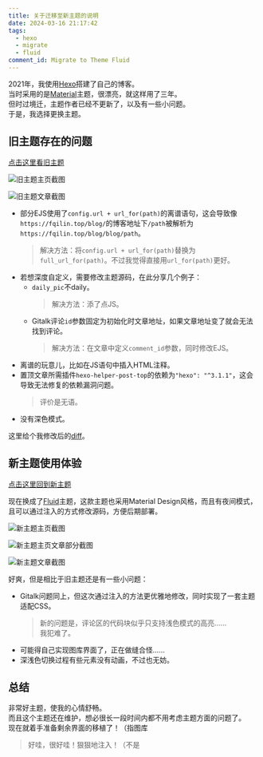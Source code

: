 ```yaml
---
title: 关于迁移至新主题的说明
date: 2024-03-16 21:17:42
tags:
  - hexo
  - migrate
  - fluid
comment_id: Migrate to Theme Fluid
---
```


2021年，我使用[Hexo](https://hexo.io/)搭建了自己的博客。  
当时采用的是[Material](https://github.com/iblh/hexo-theme-material)主题，很漂亮，就这样用了三年。  
但时过境迁，主题作者已经不更新了，以及有一些小问题。  
于是，我选择更换主题。

<!-- more -->

## 旧主题存在的问题

[点击这里看旧主题](/blog/theme-material/migrate-theme-fluid/#旧主题存在的问题)

![旧主题主页截图](screenshot-old-01.png)

![旧主题文章截图](screenshot-old-02.png)

* 部分EJS使用了`config.url + url_for(path)`的离谱语句，这会导致像`https://fqilin.top/blog/`的博客地址下`/path`被解析为`https://fqilin.top/blog/blog/path`。
  > 解决方法：将`config.url + url_for(path)`替换为`full_url_for(path)`。不过我觉得直接用`url_for(path)`更好。
* 若想深度自定义，需要修改主题源码，在此分享几个例子：
  * `daily_pic`不daily。
    > 解决方法：添了点JS。
  * Gitalk评论`id`参数固定为初始化时文章地址，如果文章地址变了就会无法找到评论。
    > 解决方法：在文章中定义`comment_id`参数，同时修改EJS。
* 离谱的玩意儿，比如在JS语句中插入HTML注释。
* 置顶文章所需插件`hexo-helper-post-top`的依赖为`"hexo": "^3.1.1"`，这会导致无法修复的依赖漏洞问题。
  > 评价是无语。
* 没有深色模式。

这里给个我修改后的[diff](/blog/migrate-theme-fluid/hexo-theme-material.diff)。

## 新主题使用体验

[点击这里回到新主题](/blog/migrate-theme-fluid/#新主题使用体验)

现在换成了[Fluid](https://github.com/fluid-dev/hexo-theme-fluid)主题，这款主题也采用Material Design风格，而且有夜间模式，且可以通过注入的方式修改源码，方便后期部署。

![新主题主页截图](screenshot-new-01.png)

![新主题主页文章部分截图](screenshot-new-02.png)

![新主题文章截图](screenshot-new-03.png)

好爽，但是相比于旧主题还是有一些小问题：

* Gitalk问题同上，但这次通过注入的方法更优雅地修改，同时实现了一套主题适配CSS。
  > 新的问题是，评论区的代码块似乎只支持浅色模式的高亮……  
  > 我犯难了。
* 可能得自己实现图库界面了，正在做缝合怪……
* 深浅色切换过程有些元素没有动画，不过也无妨。

## 总结

非常好主题，使我的心情舒畅。  
而且这个主题还在维护，想必很长一段时间内都不用考虑主题方面的问题了。  
现在就着手准备剩余界面的移植了！（指图库

> 好哇，很好哇！狠狠地注入！（不是
